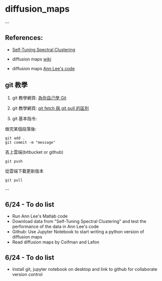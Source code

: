 # diffusion_maps

--
## References:

* [Self-Tuning Spectral Clustering](http://www.vision.caltech.edu/lihi/Demos/SelfTuningClustering.html?fbclid=IwAR32Ab3AU7rdHkdMxYBSiM9RTVZ4R7sjAIhEBJGMjCTFYQuh4o_OrBIJnNo)

* diffusion maps [wiki](https://en.wikipedia.org/wiki/Diffusion_map)

* diffusion maps [Ann Lee's code](http://www.stat.cmu.edu/~annlee/software.htm?fbclid=IwAR2J8KHkhS_XpRae-V9UZr2dGmYZKKFBoz_-f-I8sMlxFt1J_O2NdmK1MQk)

## git 教學

1. git 教學網頁: [為你自己學 Git](https://gitbook.tw)

2. git 教學網頁: [git fetch 與 git pull 的區別](https://goo.gl/gAvBBp)

2. git 基本指令: 

做完某個段落後: 

```
git add .
git commit -m "message"
```

丟上雲端(bitbucket or github)

```
git push
```

從雲端下載更新版本
 
```
git pull
```


--
## 6/24 - To do list
* Run Ann Lee's Matlab code
* Download data from "Self-Tuning Spectral Clustering" and test the performance of the data in Ann Lee's code
* Github: Use Jupyter Notebook to start writing a python version of diffusion maps
* Read diffusion maps by Coifman and Lafon

## 6/24 - To do list
* Install git, jupyter notebook on desktop and link to github for collaborate version control
